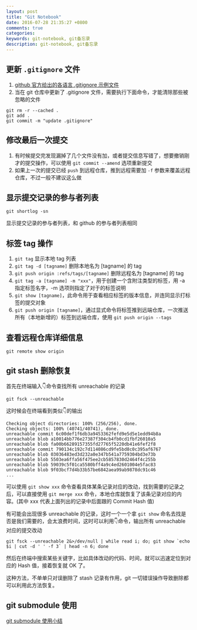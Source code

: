 ```yaml
---
layout: post
title: "Git Notebook"
date: 2016-07-28 21:35:27 +0800
comments: true
categories: 
keywords: git-notebook, git备忘录
description: git-notebook, git备忘录
---
```


## 更新 `.gitignore` 文件

1. [github 官方给出的各语言 .gitignore 示例文件](https://github.com/github/gitignore)
2. 当在 git 仓库中更新了 .gitignore 文件，需要执行下面命令，才能清除那些被忽略的文件

```
git rm -r --cached .
git add .
git commit -m "update .gitignore"
```

## 修改最后一次提交

1. 有时候提交完发现漏掉了几个文件没有加，或者提交信息写错了，想要撤销刚才的提交操作，可以使用 `git commit --amend` 选项重新提交
2. 如果上一次的提交已经 `push` 到远程仓库，推到远程需要加 `-f` 参数来覆盖远程仓库，不过一般不建议这么做

<!--more-->

## 显示提交记录的参与者列表

```
git shortlog -sn
```

显示提交记录的参与者列表，和 github 的参与者列表相同

## 标签 tag 操作

1. `git tag` 显示本地 tag 列表
2. `git tag -d [tagname]` 删除本地名为 [tagname] 的 tag
3. `git push origin :refs/tags/[tagname]` 删除远程名为 [tagname] 的 tag
4. `git tag -a [tagname] -m "xxx"`，用于创建一个含附注类型的标签，用 -a 指定标签名字，-m 选项则指定了对于的标签说明
5. `git show [tagname]`，此命令用于查看相应标签的版本信息，并连同显示打标签的提交对象
6. `git push origin [tagname]`，通过显式命令将标签推到远端仓库，一次推送所有（本地新增的）标签到远端仓库，使用 `git push origin --tags`

## 查看远程仓库详细信息

```
git remote show origin
```

## git stash 删除恢复

首先在终端输入👇命令查找所有 unreachable 的记录

```
git fsck --unreachable
```

这时候会在终端看到类似👇的输出

```
Checking object directories: 100% (256/256), done.
Checking objects: 100% (40741/40741), done.
unreachable commit 6c00def1f6db3a9453362fefd9e5d5e1edd94b8a
unreachable blob a10014bb776e27387f304cb4fb0cd1fbf26010a5
unreachable blob fa00b66289157355fd27765f5220db41e6fef2f8
unreachable commit 790134c192c7d114086cd9fe5bd8c0c395af6767
unreachable blob 03036483ed3d232a0e347b541a7759304bd3e73b
unreachable blob 5503ea6ffa56f475ee2cb5857830d2464f4c255b
unreachable blob 59039c5f01ca5580bff4a9c4ed2601004e5fac83
unreachable blob 9f03bcf7d4b33b57be6842aea99ab9878dc91c46
...
```

可以使用 `git show xxx` 命令查看具体某条记录对应的改动，找到需要的记录之后，可以直接使用 `git merge xxx` 命令，本地仓库就恢复了该条记录对应的内容。(其中 xxx 代表上面列出的记录中后面跟的 Commit Hash 值)

有可能会出现很多 unreachable 的记录，这时一个一个拿 `git show` 命名去找是否是我们需要的，会太浪费时间，这时可以利用👇命令，输出所有 unreachable 对应的提交改动

```shell
git fsck --unreachable 2&>/dev/null | while read i; do; git show `echo $i | cut -d ' ' -f 3` | head -n 6; done
```

然后在终端中搜索某些关键字，比如具体改动的代码、时间，就可以迅速定位到对应的 Hash 值，接着恢复就 OK 了。

这种方法，不单单只对误删除了 stash 记录有作用，git 一切错误操作导致删除都可以利用此方法恢复。

## git submodule 使用

[git submodule 使用小结](http://blog.gezhiqiang.com/2017/03/08/git-submodule/)




